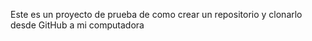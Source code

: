 Este es un proyecto de prueba de como crear un repositorio y clonarlo desde GitHub a mi computadora
